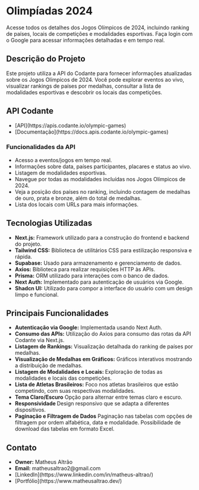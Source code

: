 # Olimpíadas 2024

Acesse todos os detalhes dos Jogos Olímpicos de 2024, incluindo ranking de países, locais de competições e modalidades esportivas. Faça login com o Google para acessar informações detalhadas e em tempo real.

## Descrição do Projeto

Este projeto utiliza a API do Codante para fornecer informações atualizadas sobre os Jogos Olímpicos de 2024. Você pode explorar eventos ao vivo, visualizar rankings de países por medalhas, consultar a lista de modalidades esportivas e descobrir os locais das competições.

## API Codante

<ul>
<li>[API](https://apis.codante.io/olympic-games)</li>
<li>[Documentação](https://docs.apis.codante.io/olympic-games)</li>
</ul>

### Funcionalidades da API

<ul>
<li>Acesso a eventos/jogos em tempo real.</li>
<li>Informações sobre data, países participantes, placares e status ao vivo.</li>
<li>Listagem de modalidades esportivas.</li>
<li>Navegue por todas as modalidades incluídas nos Jogos Olímpicos de 2024.</li>
<li>Veja a posição dos países no ranking, incluindo contagem de medalhas de ouro, prata e bronze, além do total de medalhas.
</li>
<li>Lista dos locais com URLs para mais informações.
</li>
</ul>

## Tecnologias Utilizadas

<ul>
<li><strong> Next.js:</strong> Framework utilizado para a construção do frontend e backend do projeto.</li>
<li><strong> Tailwind CSS:</strong>  Biblioteca de utilitários CSS para estilização responsiva e rápida.</li>
<li><strong> Supabase:</strong> Usado para armazenamento e gerenciamento de dados.</li>
<li><strong> Axios:</strong> Biblioteca para realizar requisições HTTP às APIs.</li>
<li><strong> Prisma:</strong> ORM utilizado para interações com o banco de dados.</li>
<li><strong> Next Auth:</strong> Implementado para autenticação de usuários via Google.</li>
<li><strong> Shadcn UI:</strong> Utilizado para compor a interface do usuário com um design limpo e funcional.</li>
</ul>

## Principais Funcionalidades

<ul>
<li><strong> Autenticação via Google:</strong> Implementada usando Next Auth.</li>
<li><strong> Consumo das APIs:</strong> Utilização do Axios para consumo das rotas da API Codante via Next.js.</li>
<li><strong> Listagem de Rankings:</strong> Visualização detalhada do ranking de países por medalhas.</li>
<li><strong> Visualização de Medalhas em Gráficos:</strong> Gráficos interativos mostrando a distribuição de medalhas.</li>
<li><strong> Listagem de Modalidades e Locais: </strong>  Exploração de todas as modalidades e locais das competições.</li>
<li><strong>Lista de Atletas Brasileiros:</strong> Foco nos atletas brasileiros que estão competindo, com suas respectivas modalidades.</li>
<li><strong> Tema Claro/Escuro</strong> Opção para alternar entre temas claro e escuro.</li>
<li><strong> Responsividade </strong>   Design responsivo que se adapta a diferentes dispositivos.</li>
<li><strong>Paginação e Filtragem de Dados</strong> Paginação nas tabelas com opções de filtragem por ordem alfabética, data e modalidade. Possibilidade de download das tabelas em formato Excel.</li>
</ul>

## Contato

<ul>
<li><strong> Owner:</strong> Matheus Altrão</li>
<li><strong> Email:</strong> matheusaltrao2@gmail.com</li>
<li>[LinkedIn](https://www.linkedin.com/in/matheus-altrao/)</li>
<li>[Portfólio](https://www.matheusaltrao.dev/)</li>
</ul>
